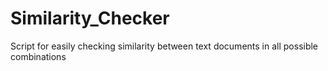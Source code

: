 # Similarity_Checker
 Script for easily checking similarity between text documents in all possible combinations
